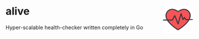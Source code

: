 # alive <img src="./docs/heart.svg" width="80" align="right" />

Hyper-scalable health-checker written completely in Go
